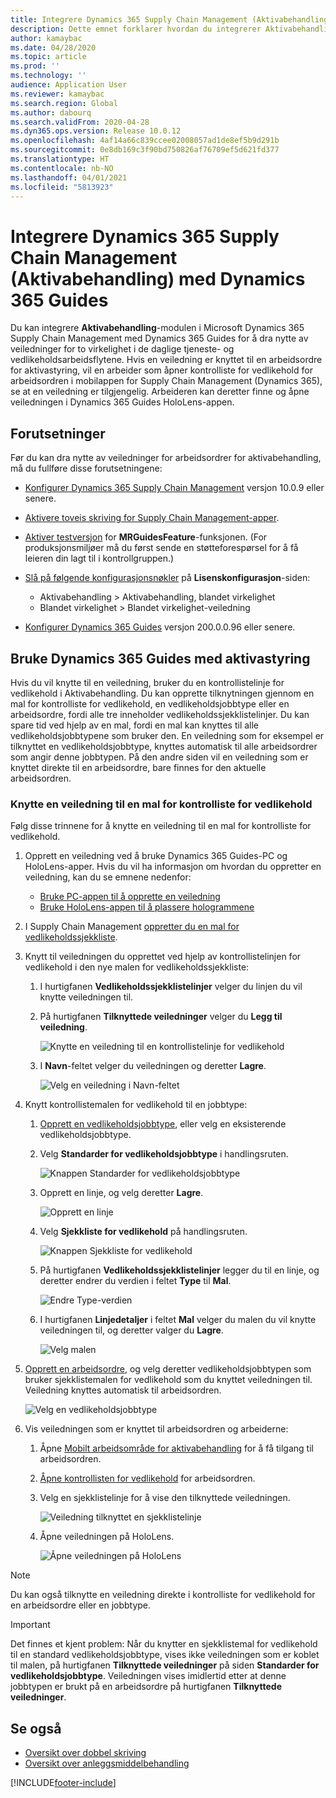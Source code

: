 ```yaml
---
title: Integrere Dynamics 365 Supply Chain Management (Aktivabehandling) med Dynamics 365 Guides
description: Dette emnet forklarer hvordan du integrerer Aktivabehandling-modulen i Microsoft Dynamics 365 Supply Chain Management med Dynamics 365 Guides for å dra nytte av veiledninger for to virkelighet i de daglige tjeneste- og vedlikeholdsarbeidsflytene.
author: kamaybac
ms.date: 04/28/2020
ms.topic: article
ms.prod: ''
ms.technology: ''
audience: Application User
ms.reviewer: kamaybac
ms.search.region: Global
ms.author: dabourq
ms.search.validFrom: 2020-04-28
ms.dyn365.ops.version: Release 10.0.12
ms.openlocfilehash: 4af14a66c839ccee02008057ad1de8ef5b9d291b
ms.sourcegitcommit: 0e8db169c3f90bd750826af76709ef5d621fd377
ms.translationtype: HT
ms.contentlocale: nb-NO
ms.lasthandoff: 04/01/2021
ms.locfileid: "5813923"
---
```

# <a name="integrate-dynamics-365-supply-chain-management-asset-management-with-dynamics-365-guides"></a>Integrere Dynamics 365 Supply Chain Management (Aktivabehandling) med Dynamics 365 Guides

Du kan integrere **Aktivabehandling**-modulen i Microsoft Dynamics 365 Supply Chain Management med Dynamics 365 Guides for å dra nytte av veiledninger for to virkelighet i de daglige tjeneste- og vedlikeholdsarbeidsflytene. Hvis en veiledning er knyttet til en arbeidsordre for aktivastyring, vil en arbeider som åpner kontrolliste for vedlikehold for arbeidsordren i mobilappen for Supply Chain Management (Dynamics 365), se at en veiledning er tilgjengelig. Arbeideren kan deretter finne og åpne veiledningen i Dynamics 365 Guides HoloLens-appen.

## <a name="prerequisites"></a>Forutsetninger

Før du kan dra nytte av veiledninger for arbeidsordrer for aktivabehandling, må du fullføre disse forutsetningene:

- [Konfigurer Dynamics 365 Supply Chain Management](../../fin-ops-core/fin-ops/index.md) versjon 10.0.9 eller senere.
- [Aktivere toveis skriving for Supply Chain Management-apper](../../fin-ops-core/dev-itpro/data-entities/dual-write/enable-dual-write.md).
- [Aktiver testversjon](../../fin-ops-core/dev-itpro/data-entities/data-entities-data-packages.md#features-flighted-in-data-management-and-enabling-flighted-features) for **MRGuidesFeature**-funksjonen. (For produksjonsmiljøer må du først sende en støtteforespørsel for å få leieren din lagt til i kontrollgruppen.)
- [Slå på følgende konfigurasjonsnøkler](https://docs.microsoft.com/dynamicsax-2012/appuser-itpro/license-code-and-configuration-key-reference) på **Lisenskonfigurasjon**-siden:

    - Aktivabehandling \> Aktivabehandling, blandet virkelighet
    - Blandet virkelighet \> Blandet virkelighet-veiledning

- [Konfigurer Dynamics 365 Guides](https://docs.microsoft.com/dynamics365/mixed-reality/guides/setup#step-2-create-a-common-data-service-environment-and-install-the-dynamics-365-guides-solution) versjon 200.0.0.96 eller senere.

## <a name="use-dynamics-365-guides-with-asset-management"></a>Bruke Dynamics 365 Guides med aktivastyring

Hvis du vil knytte til en veiledning, bruker du en kontrollistelinje for vedlikehold i Aktivabehandling. Du kan opprette tilknytningen gjennom en mal for kontrolliste for vedlikehold, en vedlikeholdsjobbtype eller en arbeidsordre, fordi alle tre inneholder vedlikeholdssjekklistelinjer. Du kan spare tid ved hjelp av en mal, fordi en mal kan knyttes til alle vedlikeholdsjobbtypene som bruker den. En veiledning som for eksempel er tilknyttet en vedlikeholdsjobbtype, knyttes automatisk til alle arbeidsordrer som angir denne jobbtypen. På den andre siden vil en veiledning som er knyttet direkte til en arbeidsordre, bare finnes for den aktuelle arbeidsordren.

### <a name="associate-a-guide-with-a-maintenance-checklist-template"></a>Knytte en veiledning til en mal for kontrolliste for vedlikehold

Følg disse trinnene for å knytte en veiledning til en mal for kontrolliste for vedlikehold.

1. Opprett en veiledning ved å bruke Dynamics 365 Guides-PC og HoloLens-apper. Hvis du vil ha informasjon om hvordan du oppretter en veiledning, kan du se emnene nedenfor:

    - [Bruke PC-appen til å opprette en veiledning](https://docs.microsoft.com/dynamics365/mixed-reality/guides/pc-app-overview)
    - [Bruke HoloLens-appen til å plassere hologrammene](https://docs.microsoft.com/dynamics365/mixed-reality/guides/hololens-app-overview)

1. I Supply Chain Management [oppretter du en mal for vedlikeholdssjekkliste](setup-for-work-orders/job-groups-and-job-types-variants-trades-and-checklists.md#create-a-maintenance-checklist-template).
1. Knytt til veiledningen du opprettet ved hjelp av kontrollistelinjen for vedlikehold i den nye malen for vedlikeholdssjekkliste:

    1. I hurtigfanen **Vedlikeholdssjekklistelinjer** velger du linjen du vil knytte veiledningen til.
    1. På hurtigfanen **Tilknyttede veiledninger** velger du **Legg til veiledning**.

        ![Knytte en veiledning til en kontrollistelinje for vedlikehold](media/am-guides-integration-add-guide.png "Knytte en veiledning til en kontrollistelinje for vedlikehold")

    1. I **Navn**-feltet velger du veiledningen og deretter **Lagre**.

        ![Velg en veiledning i Navn-feltet](media/am-guides-integration-select-guide.png "Velg en veiledning i Navn-feltet")

1. Knytt kontrollistemalen for vedlikehold til en jobbtype:

    1. [Opprett en vedlikeholdsjobbtype](setup-for-work-orders/job-groups-and-job-types-variants-trades-and-checklists.md#create-a-maintenance-job-type), eller velg en eksisterende vedlikeholdsjobbtype.
    1. Velg **Standarder for vedlikeholdsjobbtype** i handlingsruten.

        ![Knappen Standarder for vedlikeholdsjobbtype](media/am-guides-integration-job-defaults.png "Knappen Standarder for vedlikeholdsjobbtype")

    1. Opprett en linje, og velg deretter **Lagre**.

        ![Opprett en linje](media/am-guides-integration-add-line.png "Opprett en linje")

    1. Velg **Sjekkliste for vedlikehold** på handlingsruten.

        ![Knappen Sjekkliste for vedlikehold](media/am-guides-integration-maintenance-checklist.png "Knappen Sjekkliste for vedlikehold")

    1. På hurtigfanen **Vedlikeholdssjekklistelinjer** legger du til en linje, og deretter endrer du verdien i feltet **Type** til **Mal**.

        ![Endre Type-verdien](media/am-guides-integration-checklist-lines.png "Endre Type-verdien")

    1. I hurtigfanen **Linjedetaljer** i feltet **Mal** velger du malen du vil knytte veiledningen til, og deretter valger du **Lagre**.

        ![Velg malen](media/am-guides-integration-checklist-line-details.png "Velg malen")

1. [Opprett en arbeidsordre](work-orders/manually-created-workorders.md#create-work-order), og velg deretter vedlikeholdsjobbtypen som bruker sjekklistemalen for vedlikehold som du knyttet veiledningen til. Veiledning knyttes automatisk til arbeidsordren.

    ![Velg en vedlikeholdsjobbtype](media/am-guides-integration-create-work-order.png "Velg en vedlikeholdsjobbtype")

1. Vis veiledningen som er knyttet til arbeidsordren og arbeiderne:

    1. Åpne [Mobilt arbeidsområde for aktivabehandling](asset-management-mobile-workspace.md) for å få tilgang til arbeidsordren.
    1. [Åpne kontrollisten for vedlikehold](asset-management-mobile-workspace.md#view-maintenance-checklist-on-a-work-order-job) for arbeidsordren.
    1. Velg en sjekklistelinje for å vise den tilknyttede veiledningen.

        ![Veiledning tilknyttet en sjekklistelinje](media/am-guides-integration-show-guide.png "Veiledning tilknyttet en sjekklistelinje")

    1. Åpne veiledningen på HoloLens.

        ![Åpne veiledningen på HoloLens](media/am-guides-integration-hololens-select.png "Åpne veiledningen på HoloLens")

> [!NOTE]
> Du kan også tilknytte en veiledning direkte i kontrolliste for vedlikehold for en arbeidsordre eller en jobbtype.

> [!IMPORTANT]
> Det finnes et kjent problem: Når du knytter en sjekklistemal for vedlikehold til en standard vedlikeholdsjobbtype, vises ikke veiledningen som er koblet til malen, på hurtigfanen **Tilknyttede veiledninger** på siden **Standarder for vedlikeholdsjobbtype**. Veiledningen vises imidlertid etter at denne jobbtypen er brukt på en arbeidsordre på hurtigfanen **Tilknyttede veiledninger**.

## <a name="see-also"></a>Se også

- [Oversikt over dobbel skriving](../../fin-ops-core/dev-itpro/data-entities/dual-write/dual-write-overview.md)
- [Oversikt over anleggsmiddelbehandling](index.md)


[!INCLUDE[footer-include](../../includes/footer-banner.md)]